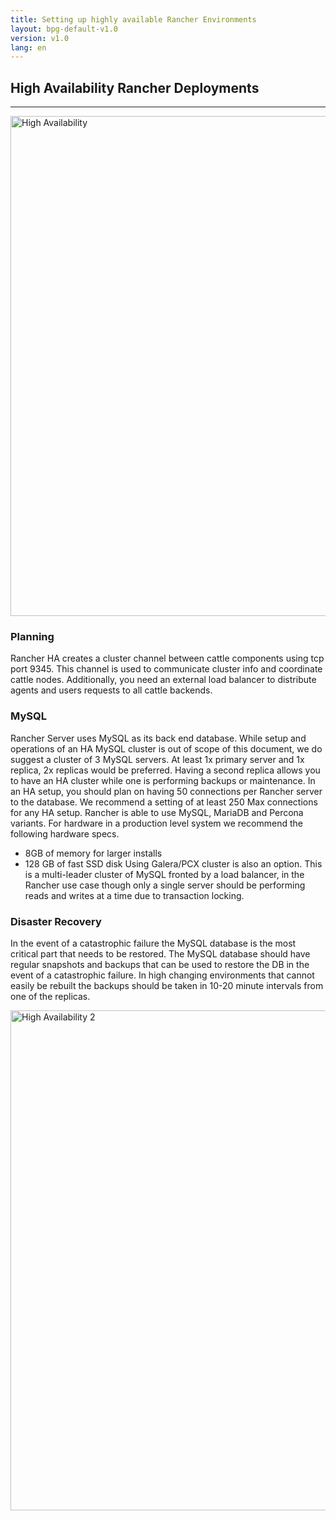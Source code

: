 ```yaml
---
title: Setting up highly available Rancher Environments
layout: bpg-default-v1.0
version: v1.0
lang: en
---
```


## High Availability Rancher Deployments
---

<img src="{{site.baseurl}}/img/bpg/high-availability.png" width="800" alt="High Availability">

### Planning

Rancher HA creates a cluster channel between cattle components using tcp port 9345. This channel is used to communicate cluster info and coordinate cattle nodes. 
Additionally, you need an external load balancer to distribute agents and users requests to all cattle backends.

### MySQL

Rancher Server uses MySQL as its back end database.  While setup and operations of an HA MySQL cluster is out of scope of this document, we do suggest a cluster of 3 MySQL servers. At least 1x primary server and 1x replica, 2x replicas would be preferred. Having a second replica allows you to have an HA cluster while one is performing backups or maintenance. In an HA setup, you should plan on having 50 connections per Rancher server to the database. We recommend a setting of at least 250 Max connections for any HA setup.
Rancher is able to use MySQL, MariaDB and Percona variants. 
For hardware in a production level system we recommend the following hardware specs. 
* 8GB of memory for larger installs
* 128 GB of fast SSD disk
Using Galera/PCX cluster is also an option. This is a multi-leader cluster of MySQL fronted by a load balancer, in the Rancher use case though only a single server should be performing reads and writes at a time due to transaction locking. 

### Disaster Recovery

In the event of a catastrophic failure the MySQL database is the most critical part that needs to be restored.
The MySQL database should have regular snapshots and backups that can be used to restore the DB in the event of a catastrophic failure. In high changing environments that cannot easily be rebuilt the backups should be taken in 10-20 minute intervals from one of the replicas. 

<img src="{{site.baseurl}}/img/bpg/high-availability-2.png" width="800" alt="High Availability 2">